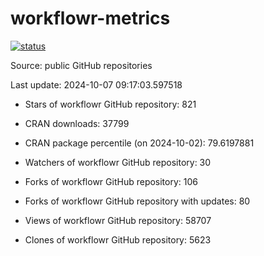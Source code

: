
<!-- README.md is generated from README.Rmd. Please edit that file -->

# workflowr-metrics

[![status](https://github.com/workflowr/workflowr-metrics/workflows/metrics/badge.svg)](https://github.com/workflowr/workflowr-metrics/actions/workflows/metrics.yaml)

Source: public GitHub repositories

Last update: 2024-10-07 09:17:03.597518

<!--





* Weekly active projects (unique users):  ()

* Monthly active projects (unique users):  ()

* Number of workflowr projects on GitHub: 


-->

  - Stars of workflowr GitHub repository: 821

  - CRAN downloads: 37799

  - CRAN package percentile (on 2024-10-02): 79.6197881

  - Watchers of workflowr GitHub repository: 30

  - Forks of workflowr GitHub repository: 106

  - Forks of workflowr GitHub repository with updates: 80

  - Views of workflowr GitHub repository: 58707

  - Clones of workflowr GitHub repository: 5623
